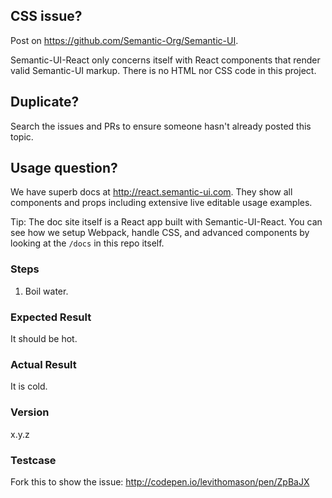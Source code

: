 CSS issue?
-----------------
Post on https://github.com/Semantic-Org/Semantic-UI.

Semantic-UI-React only concerns itself with React components that render valid Semantic-UI markup. There is no HTML nor CSS code in this project.

Duplicate?
-----------------
Search the issues and PRs to ensure someone hasn't already posted this topic.

Usage question?
-----------------
We have superb docs at http://react.semantic-ui.com.  They show all components and props including extensive live editable usage examples.

Tip: The doc site itself is a React app built with Semantic-UI-React.  You can see how we setup Webpack, handle CSS, and advanced components by looking at the `/docs` in this repo itself.

<!--------------------------------- Still an issue? Let us know! --------------------------------->

### Steps
1. Boil water.

### Expected Result
It should be hot.

### Actual Result
It is cold.

### Version
x.y.z

### Testcase
Fork this to show the issue: http://codepen.io/levithomason/pen/ZpBaJX
